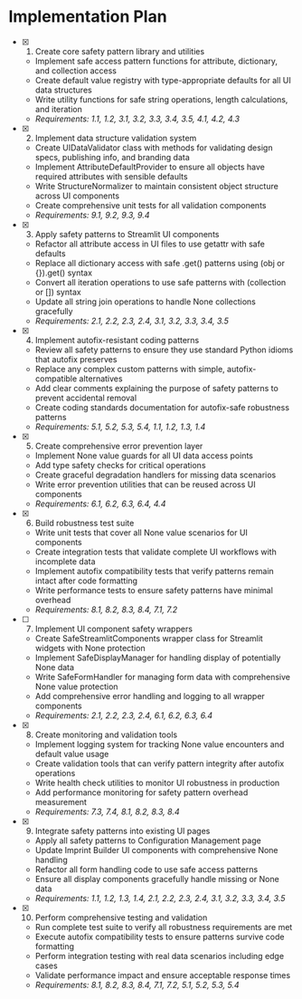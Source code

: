 # Implementation Plan

- [x] 1. Create core safety pattern library and utilities
  - Implement safe access pattern functions for attribute, dictionary, and collection access
  - Create default value registry with type-appropriate defaults for all UI data structures
  - Write utility functions for safe string operations, length calculations, and iteration
  - _Requirements: 1.1, 1.2, 3.1, 3.2, 3.3, 3.4, 3.5, 4.1, 4.2, 4.3_

- [x] 2. Implement data structure validation system
  - Create UIDataValidator class with methods for validating design specs, publishing info, and branding data
  - Implement AttributeDefaultProvider to ensure all objects have required attributes with sensible defaults
  - Write StructureNormalizer to maintain consistent object structure across UI components
  - Create comprehensive unit tests for all validation components
  - _Requirements: 9.1, 9.2, 9.3, 9.4_

- [x] 3. Apply safety patterns to Streamlit UI components
  - Refactor all attribute access in UI files to use getattr with safe defaults
  - Replace all dictionary access with safe .get() patterns using (obj or {}).get() syntax
  - Convert all iteration operations to use safe patterns with (collection or []) syntax
  - Update all string join operations to handle None collections gracefully
  - _Requirements: 2.1, 2.2, 2.3, 2.4, 3.1, 3.2, 3.3, 3.4, 3.5_

- [x] 4. Implement autofix-resistant coding patterns
  - Review all safety patterns to ensure they use standard Python idioms that autofix preserves
  - Replace any complex custom patterns with simple, autofix-compatible alternatives
  - Add clear comments explaining the purpose of safety patterns to prevent accidental removal
  - Create coding standards documentation for autofix-safe robustness patterns
  - _Requirements: 5.1, 5.2, 5.3, 5.4, 1.1, 1.2, 1.3, 1.4_

- [x] 5. Create comprehensive error prevention layer
  - Implement None value guards for all UI data access points
  - Add type safety checks for critical operations
  - Create graceful degradation handlers for missing data scenarios
  - Write error prevention utilities that can be reused across UI components
  - _Requirements: 6.1, 6.2, 6.3, 6.4, 4.4_

- [x] 6. Build robustness test suite
  - Write unit tests that cover all None value scenarios for UI components
  - Create integration tests that validate complete UI workflows with incomplete data
  - Implement autofix compatibility tests that verify patterns remain intact after code formatting
  - Write performance tests to ensure safety patterns have minimal overhead
  - _Requirements: 8.1, 8.2, 8.3, 8.4, 7.1, 7.2_

- [ ] 7. Implement UI component safety wrappers
  - Create SafeStreamlitComponents wrapper class for Streamlit widgets with None protection
  - Implement SafeDisplayManager for handling display of potentially None data
  - Write SafeFormHandler for managing form data with comprehensive None value protection
  - Add comprehensive error handling and logging to all wrapper components
  - _Requirements: 2.1, 2.2, 2.3, 2.4, 6.1, 6.2, 6.3, 6.4_

- [x] 8. Create monitoring and validation tools
  - Implement logging system for tracking None value encounters and default value usage
  - Create validation tools that can verify pattern integrity after autofix operations
  - Write health check utilities to monitor UI robustness in production
  - Add performance monitoring for safety pattern overhead measurement
  - _Requirements: 7.3, 7.4, 8.1, 8.2, 8.3, 8.4_

- [x] 9. Integrate safety patterns into existing UI pages
  - Apply all safety patterns to Configuration Management page
  - Update Imprint Builder UI components with comprehensive None handling
  - Refactor all form handling code to use safe access patterns
  - Ensure all display components gracefully handle missing or None data
  - _Requirements: 1.1, 1.2, 1.3, 1.4, 2.1, 2.2, 2.3, 2.4, 3.1, 3.2, 3.3, 3.4, 3.5_

- [x] 10. Perform comprehensive testing and validation
  - Run complete test suite to verify all robustness requirements are met
  - Execute autofix compatibility tests to ensure patterns survive code formatting
  - Perform integration testing with real data scenarios including edge cases
  - Validate performance impact and ensure acceptable response times
  - _Requirements: 8.1, 8.2, 8.3, 8.4, 7.1, 7.2, 5.1, 5.2, 5.3, 5.4_